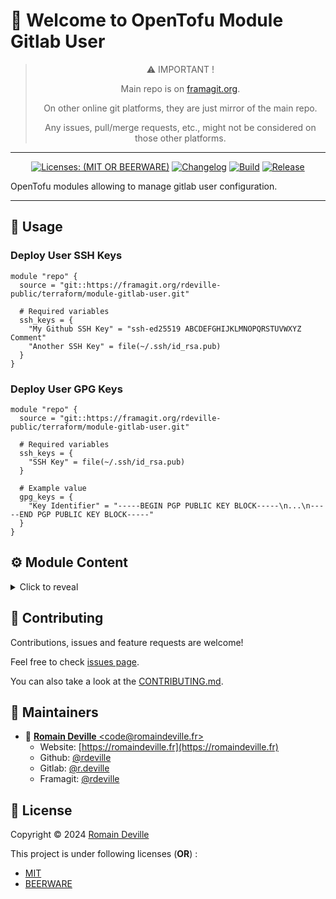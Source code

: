 <!-- BEGIN DOTGIT-SYNC BLOCK MANAGED -->
# 👋 Welcome to OpenTofu Module Gitlab User

<center>

> ⚠️ IMPORTANT !
>
> Main repo is on [framagit.org](https://framagit.org/rdeville-public/opentofu/gitlab-user).
>
> On other online git platforms, they are just mirror of the main repo.
>
> Any issues, pull/merge requests, etc., might not be considered on those other
> platforms.

</center>

---

<center>

[![Licenses: (MIT OR BEERWARE)][license_badge]][license_url]
[![Changelog][changelog_badge]][changelog_badge_url]
[![Build][build_badge]][build_badge_url]
[![Release][release_badge]][release_badge_url]

</center>

[build_badge]: https://framagit.org/rdeville-public/opentofu/gitlab-user/badges/main/pipeline.svg
[build_badge_url]: https://framagit.org/rdeville-public/opentofu/gitlab-user/-/commits/main
[release_badge]: https://framagit.org/rdeville-public/opentofu/gitlab-user/-/badges/release.svg
[release_badge_url]: https://framagit.org/rdeville-public/opentofu/gitlab-user/-/releases/
[license_badge]: https://img.shields.io/badge/Licenses-MIT%20OR%20BEERWARE-blue
[license_url]: https://framagit.org/rdeville-public/opentofu/gitlab-user/blob/main/LICENSE
[changelog_badge]: https://img.shields.io/badge/Changelog-Python%20Semantic%20Release-yellow
[changelog_badge_url]: https://github.com/python-semantic-release/python-semantic-release

OpenTofu modules allowing to manage gitlab user configuration.

---
<!-- BEGIN DOTGIT-SYNC BLOCK EXCLUDED CUSTOM_README -->
## 🚀 Usage

### Deploy User SSH Keys

```hcl
module "repo" {
  source = "git::https://framagit.org/rdeville-public/terraform/module-gitlab-user.git"

  # Required variables
  ssh_keys = {
    "My Github SSH Key" = "ssh-ed25519 ABCDEFGHIJKLMNOPQRSTUVWXYZ Comment"
    "Another SSH Key" = file(~/.ssh/id_rsa.pub)
  }
}
```

### Deploy User GPG Keys

```hcl
module "repo" {
  source = "git::https://framagit.org/rdeville-public/terraform/module-gitlab-user.git"

  # Required variables
  ssh_keys = {
    "SSH Key" = file(~/.ssh/id_rsa.pub)
  }

  # Example value
  gpg_keys = {
    "Key Identifier" = "-----BEGIN PGP PUBLIC KEY BLOCK-----\n...\n-----END PGP PUBLIC KEY BLOCK-----"
  }
}
```

<!-- BEGIN TF-DOCS -->
## ⚙️ Module Content

<details><summary>Click to reveal</summary>

### Table of Content

* [Requirements](#requirements)
* [Resources](#resources)
* [Inputs](#inputs)
  * [Required Inputs](#required-inputs)
  * [Optional Inputs](#optional-inputs)

### Requirements

* [opentofu](https://opentofu.org/docs/):
  `>= 1.8, < 2.0`
* [gitlab](https://search.opentofu.org/provider/opentofu/gitlab/):
  `~>17.0`

### Resources

* [resource.gitlab_user_gpgkey.this](https://registry.terraform.io/providers/opentofu/gitlab/latest/docs/resources/user_gpgkey)
  > Manager user GPG keys
* [resource.gitlab_user_sshkey.this](https://registry.terraform.io/providers/opentofu/gitlab/latest/docs/resources/user_sshkey)
  > Manager user SSH keys

<!-- markdownlint-capture -->
### Inputs

<!-- markdownlint-disable -->
#### Required Inputs

* [ssh_keys](#ssh_keys)

##### `ssh_keys`

Map of string, where key is the title of the Key and value is the SSH Key

<div style="display:inline-block;width:100%;">
<div style="float:left;border-color:#FFFFFF;width:75%;">
<details><summary>Type</summary>

```hcl
map(string)
```

</details>
</div>
</div>

#### Optional Inputs

* [gpg_keys](#gpg_keys)


##### `gpg_keys`

Map of string, where key is just an identifier and value is the GPG key,
generated in ASCII-armored format

<details style="width: 100%;display: inline-block">
  <summary>Type & Default</summary>
  <div style="height: 1em"></div>
  <div style="width:64%; float:left;">
  <p style="border-bottom: 1px solid #333333;">Type</p>

  ```hcl
  map(string)
  ```

  </div>
  <div style="width:34%;float:right;">
  <p style="border-bottom: 1px solid #333333;">Default</p>

  ```hcl
  {}
  ```

  </div>
</details>
<!-- markdownlint-restore -->

</details>

<!-- END TF-DOCS -->
<!-- END DOTGIT-SYNC BLOCK EXCLUDED CUSTOM_README -->

## 🤝 Contributing

Contributions, issues and feature requests are welcome!

Feel free to check [issues page][issues_pages].

You can also take a look at the [CONTRIBUTING.md][contributing].

[issues_pages]: https://framagit.org/rdeville-public/opentofu/gitlab-user/-/issues
[contributing]: https://framagit.org/rdeville-public/opentofu/gitlab-user/blob/main/CONTRIBUTING.md

## 👤 Maintainers

* 📧 [**Romain Deville** \<code@romaindeville.fr\>](mailto:code@romaindeville.fr)
  * Website: [https://romaindeville.fr](https://romaindeville.fr)
  * Github: [@rdeville](https://github.com/rdeville)
  * Gitlab: [@r.deville](https://gitlab.com/r.deville)
  * Framagit: [@rdeville](https://framagit.org/rdeville)

## 📝 License

Copyright © 2024 [Romain Deville](code@romaindeville.fr)

This project is under following licenses (**OR**) :

* [MIT][main_license]
* [BEERWARE][beerware_license]

[main_license]: https://framagit.org/rdeville-public/opentofu/gitlab-user/blob/main/LICENSE
[beerware_license]: https://framagit.org/rdeville-public/opentofu/gitlab-user/blob/main/LICENSE.BEERWARE
<!-- END DOTGIT-SYNC BLOCK MANAGED -->
